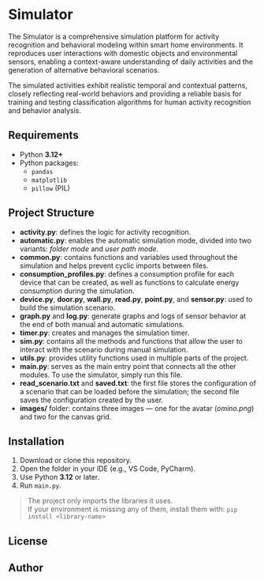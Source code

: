 # Simulator
The Simulator is a comprehensive simulation platform for activity recognition and behavioral modeling within smart home environments.
It reproduces user interactions with domestic objects and environmental sensors, enabling a context-aware understanding of daily activities and the generation of alternative behavioral scenarios.

The simulated activities exhibit realistic temporal and contextual patterns, closely reflecting real-world behaviors and providing a reliable basis for training and testing classification algorithms for human activity recognition and behavior analysis.


## Requirements
- Python **3.12+**
- Python packages:
  - `pandas`
  - `matplotlib`
  - `pillow`  (PIL)

## Project Structure
- **activity.py**: defines the logic for activity recognition.  
- **automatic.py**: enables the automatic simulation mode, divided into two variants: *folder mode* and *user path mode*.  
- **common.py**: contains functions and variables used throughout the simulation and helps prevent cyclic imports between files.  
- **consumption_profiles.py**: defines a consumption profile for each device that can be created, as well as functions to calculate energy consumption during the simulation.  
- **device.py**, **door.py**, **wall.py**, **read.py**, **point.py**, and **sensor.py**: used to build the simulation scenario.  
- **graph.py** and **log.py**: generate graphs and logs of sensor behavior at the end of both manual and automatic simulations.  
- **timer.py**: creates and manages the simulation timer.  
- **sim.py**: contains all the methods and functions that allow the user to interact with the scenario during manual simulation.  
- **utils.py**: provides utility functions used in multiple parts of the project.  
- **main.py**: serves as the main entry point that connects all the other modules. To use the simulator, simply run this file.  
- **read_scenario.txt** and **saved.txt**: the first file stores the configuration of a scenario that can be loaded before the simulation; the second file saves the configuration created by the user.  
- **images/** folder: contains three images — one for the avatar (*omino.png*) and two for the canvas grid.

## Installation
1. Download or clone this repository.
2. Open the folder in your IDE (e.g., VS Code, PyCharm).
3. Use Python **3.12** or later.
4. Run `main.py`.

> The project only imports the libraries it uses.  
> If your environment is missing any of them, install them with:
> `pip install <library-name>`

## License


## Author
